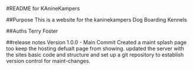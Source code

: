 #README for KAnineKampers

##Purpose 
This is a website for the kaninekampers Dog Boarding Kennels

##Auths
Terry Foster


##release notes
Version 1.0.0  - Main Commit 
	Created a maint splash page too keep the hosting defualt page from showing. 
	updated the server with the sites basic code and structure and set up a git
	repository to establish version control for maint-changes.

